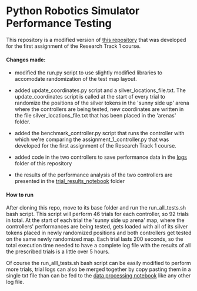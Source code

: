 Python Robotics Simulator Performance Testing
==============================================

This repository is a modified version of [this repository](https://github.com/Salvo-Dippolito/Research-Track-1) that was developed for the first assignment of the Research Track 1 course.

#### Changes made:

  - modified the run.py script to use slightly modified libraries to accomodate randomization of the test map layout.

  - added update_coordinates.py script and a silver_locations_file.txt.
  The update_coordinates script is called at the start of every trial to randomize the positions of the silver tokens in the 'sunny side up' arena where the controllers are being tested, new coordinates are written in the file silver_locations_file.txt that has been placed in the 'arenas' folder.

  - added the benchmark_controller.py script that runs the controller with which we're comparing the assignment_1_controller.py that was developed for the first assignment of the Research Track 1 course.

  - added code in the two controllers to save performance data in the [logs](https://github.com/Salvo-Dippolito/pygame_performance_testing/tree/main/logs) folder of this repository

  - the results of the performance analysis of the two controllers are presented in the [trial_results_notebook](https://github.com/Salvo-Dippolito/pygame_performance_testing/tree/main/trial_results_notebook) folder

#### How to run

After cloning this repo, move to its base folder and run the run_all_tests.sh bash script. 
This script will perform 46 trials for each controller, so 92 trials in total. At the start of each trial the 'sunny side up arena' map,  where the controllers' performances are being tested, gets loaded with all of its silver tokens placed in newly randomized positions and both controllers get tested on the same newly randomized map. Each trial lasts 200 seconds, so the total execution time needed to have a complete log file with the results of all the prescribed trials is a little over 5 hours. 


Of course the run_alll_tests.sh bash script can be easily modified to perform more trials, trial logs can also be merged together by copy pasting them in a single txt file than can be fed to the [data processing notebook](https://github.com/Salvo-Dippolito/pygame_performance_testing/tree/main/trial_results_notebook) like any other log file.
